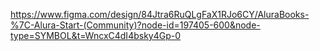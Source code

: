 https://www.figma.com/design/84Jtra6RuQLgFaX1RJo6CY/AluraBooks-%7C-Alura-Start-(Community)?node-id=197405-600&node-type=SYMBOL&t=WncxC4dI4bsky4Gp-0

